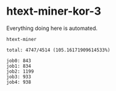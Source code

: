 # htext-miner-kor-3

Everything doing here is automated.

```
htext-miner

total: 4747/4514 (105.16171909614533%)

job0: 843
job1: 834
job2: 1199
job3: 933
job4: 938
```
